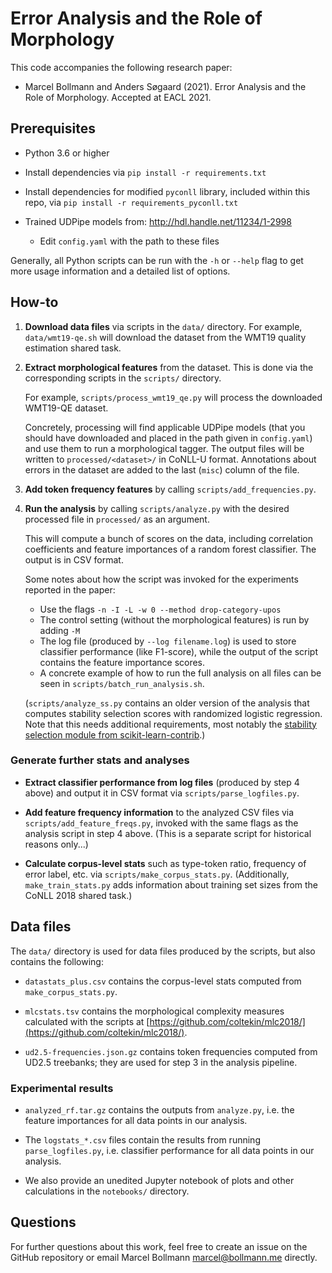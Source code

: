 # Error Analysis and the Role of Morphology

This code accompanies the following research paper:

+ Marcel Bollmann and Anders Søgaard (2021).  Error Analysis and the Role of
  Morphology.  Accepted at EACL 2021.


## Prerequisites

+ Python 3.6 or higher

+ Install dependencies via `pip install -r requirements.txt`

+ Install dependencies for modified `pyconll` library, included within this
  repo, via `pip install -r requirements_pyconll.txt`

+ Trained UDPipe models from: <http://hdl.handle.net/11234/1-2998>
  - Edit `config.yaml` with the path to these files

Generally, all Python scripts can be run with the `-h` or `--help` flag to get
more usage information and a detailed list of options.


## How-to

1. **Download data files** via scripts in the `data/` directory.  For example,
   `data/wmt19-qe.sh` will download the dataset from the WMT19 quality
   estimation shared task.

2. **Extract morphological features** from the dataset.  This is done via the
   corresponding scripts in the `scripts/` directory.

   For example, `scripts/process_wmt19_qe.py` will process the downloaded
   WMT19-QE dataset.

   Concretely, processing will find applicable UDPipe models (that you should
   have downloaded and placed in the path given in `config.yaml`) and use them
   to run a morphological tagger.  The output files will be written to
   `processed/<dataset>/` in CoNLL-U format.  Annotations about errors in the
   dataset are added to the last (`misc`) column of the file.

3. **Add token frequency features** by calling `scripts/add_frequencies.py`.

4. **Run the analysis** by calling `scripts/analyze.py` with the desired
   processed file in `processed/` as an argument.

   This will compute a bunch of scores on the data, including correlation
   coefficients and feature importances of a random forest classifier.  The
   output is in CSV format.

   Some notes about how the script was invoked for the experiments reported in the paper:

   - Use the flags `-n -I -L -w 0 --method drop-category-upos`
   - The control setting (without the morphological features) is run by adding `-M`
   - The log file (produced by `--log filename.log`) is used to store classifier
     performance (like F1-score), while the output of the script contains the
     feature importance scores.
   - A concrete example of how to run the full analysis on all files can be seen
     in `scripts/batch_run_analysis.sh`.

   (`scripts/analyze_ss.py` contains an older version of the analysis that
   computes stability selection scores with randomized logistic regression.
   Note that this needs additional requirements, most notably the [stability
   selection module from
   scikit-learn-contrib](https://github.com/scikit-learn-contrib/stability-selection).)

### Generate further stats and analyses

- **Extract classifier performance from log files** (produced by step 4 above)
  and output it in CSV format via `scripts/parse_logfiles.py`.

- **Add feature frequency information** to the analyzed CSV files via
  `scripts/add_feature_freqs.py`, invoked with the same flags as the analysis
  script in step 4 above.  (This is a separate script for historical reasons
  only...)

- **Calculate corpus-level stats** such as type-token ratio, frequency of error
  label, etc. via `scripts/make_corpus_stats.py`.  (Additionally,
  `make_train_stats.py` adds information about training set sizes from the CoNLL
  2018 shared task.)


## Data files

The `data/` directory is used for data files produced by the scripts, but also
contains the following:

- `datastats_plus.csv` contains the corpus-level stats computed from
  `make_corpus_stats.py`.

- `mlcstats.tsv` contains the morphological complexity measures calculated with
  the scripts at
  [https://github.com/coltekin/mlc2018/](https://github.com/coltekin/mlc2018/).

- `ud2.5-frequencies.json.gz` contains token frequencies computed from UD2.5
  treebanks; they are used for step 3 in the analysis pipeline.

### Experimental results

- `analyzed_rf.tar.gz` contains the outputs from `analyze.py`, i.e. the feature
  importances for all data points in our analysis.

- The `logstats_*.csv` files contain the results from running
  `parse_logfiles.py`, i.e. classifier performance for all data points in our
  analysis.

- We also provide an unedited Jupyter notebook of plots and other calculations
  in the `notebooks/` directory.


## Questions

For further questions about this work, feel free to create an issue on the
GitHub repository or email Marcel Bollmann <marcel@bollmann.me> directly.
